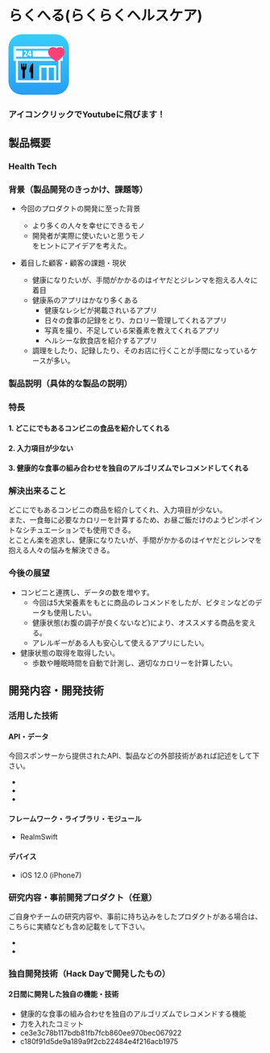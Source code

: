 # らくへる(らくらくヘルスケア)

[![Product Name](icon.png)](https://youtu.be/B2UGFoIFF2Y)  
### アイコンクリックでYoutubeに飛びます！

## 製品概要
### Health Tech

### 背景（製品開発のきっかけ、課題等）
- 今回のプロダクトの開発に至った背景 　
  - より多くの人々を幸せにできるモノ
  - 開発者が実際に使いたいと思うモノ    
  をヒントにアイデアを考えた。

- 着目した顧客・顧客の課題・現状
  - 健康になりたいが、手間がかかるのはイヤだとジレンマを抱える人々に着目
  - 健康系のアプリはかなり多くある
    - 健康なレシピが掲載されいるアプリ
    - 日々の食事の記録をとり、カロリー管理してくれるアプリ
    - 写真を撮り、不足している栄養素を教えてくれるアプリ
    - ヘルシーな飲食店を紹介するアプリ
  - 調理をしたり、記録したり、そのお店に行くことが手間になっているケースが多い。

### 製品説明（具体的な製品の説明）
### 特長

#### 1. どこにでもあるコンビニの食品を紹介してくれる

#### 2. 入力項目が少ない

#### 3. 健康的な食事の組み合わせを独自のアルゴリズムでレコメンドしてくれる

### 解決出来ること
どこにでもあるコンビニの商品を紹介してくれ、入力項目が少ない。  
また、一食毎に必要なカロリーを計算するため、お昼ご飯だけのようピンポイントなシチュエーションでも使用できる。  
とことん楽を追求し、健康になりたいが、手間がかかるのはイヤだとジレンマを抱える人々の悩みを解決できる。  

### 今後の展望
- コンビニと連携し、データの数を増やす。
  - 今回は5大栄養素をもとに商品のレコメンドをしたが、ビタミンなどのデータも使用したい。
  - 健康状態(お腹の調子が良くないなど)により、オススメする商品を変える。  
  - アレルギーがある人も安心して使えるアプリにしたい。  
- 健康状態の取得を取得したい。
  - 歩数や睡眠時間を自動で計測し、適切なカロリーを計算したい。

## 開発内容・開発技術
### 活用した技術
#### API・データ
今回スポンサーから提供されたAPI、製品などの外部技術があれば記述をして下さい。

*
*
*

#### フレームワーク・ライブラリ・モジュール
* RealmSwift

#### デバイス
* iOS 12.0 (iPhone7)

### 研究内容・事前開発プロダクト（任意）
ご自身やチームの研究内容や、事前に持ち込みをしたプロダクトがある場合は、こちらに実績なども含め記載をして下さい。

*
*


### 独自開発技術（Hack Dayで開発したもの）
#### 2日間に開発した独自の機能・技術
* 健康的な食事の組み合わせを独自のアルゴリズムでレコメンドする機能
* 力を入れたコミット
* ce3e3c78b117bdb81fb7fcb860ee970bec067922
* c180f91d5de9a189a9f2cb22484e4f216acb1975
